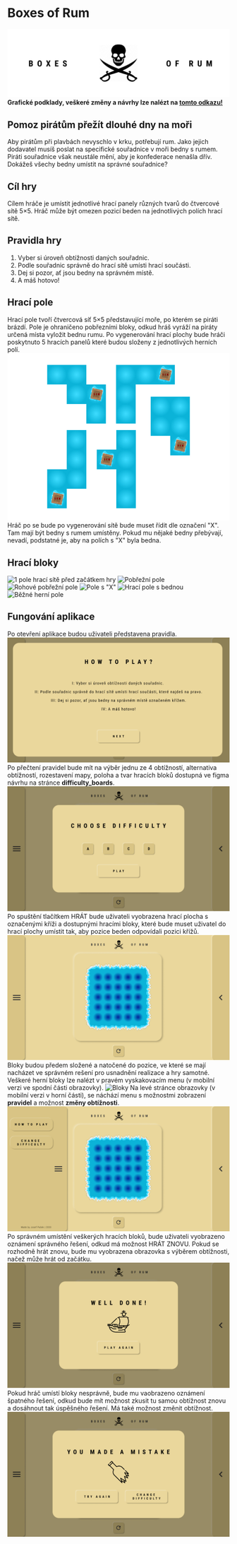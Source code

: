 # Boxes of Rum
![Úvodní obrázek](/assets/img/thumb.jpg)
**Grafické podklady, veškeré změny a návrhy lze nalézt na [tomto odkazu!](https://www.figma.com/file/SNWwj8H8iW03R6Cd8TMgK4/WEB_game_app?node-id=18%3A118)**
## Pomoz pirátům přežít dlouhé dny na moři
Aby pirátům při plavbách nevyschlo v krku, potřebují rum. Jako jejich dodavatel musíš poslat na specifické souřadnice v moři bedny s rumem. Piráti souřadnice však neustále mění, aby je konfederace nenašla dřív. Dokážeš všechy bedny umístit na správné souřadnice?
## Cíl hry
Cílem hráče je umístit jednotlivé hrací panely různých tvarů do čtvercové sítě 5×5.
Hráč může být omezen pozicí beden na jednotlivých polích hrací sítě.
## Pravidla hry
1. Vyber si úroveň obtížnosti daných souřadnic.
2. Podle souřadnic správně do hrací sítě umísti hrací součásti.
3. Dej si pozor, ať jsou bedny na správném místě.
4. A máš hotovo!
## Hrací pole
Hrací pole tvoří čtvercová síť 5×5 představující moře, po kterém se piráti brázdí.
Pole je ohraničeno pobřezními bloky, odkud hráš vyráží na piráty určená místa vyložit bednu rumu.
Po vygenerování hrací plochy bude hráči poskytnuto 5 hracích panelů které budou složeny z jednotlivých herních polí.
![Potenciální poskytnité tvary](/assets/img/p_shapes.jpg)
Hráč po se bude po vygenerování sítě bude muset řídit dle označení "X". Tam mají být bedny s rumem umístěny. Pokud mu nějaké bedny přebývají, nevadí, podstatné je, aby na polích s "X" byla bedna.
## Hrací bloky
![1 pole hrací sítě před začátkem hry](/assets/graphics/still_water.svg)
![Pobřežní pole](/assets/graphics/coast.svg)
![Rohové pobřežní pole](/assets/graphics/coast_corner.svg)
![Pole s "X"](/assets/graphics/box_place.svg)
![Hrací pole s bednou](/assets/graphics/box_water.svg)
![Běžné herní pole](/assets/graphics/top_water.svg)
## Fungování aplikace
Po otevření aplikace budou uživateli představena pravidla.
![Obrazovka pravidel](/assets/img/rules.jpg)
Po přečtení pravidel bude mít na výběr jednu ze 4 obtížností, alternativa obtížností, rozestavení mapy, poloha a tvar hracích bloků dostupná ve figma návrhu na stránce **difficulty_boards**.
![Obrazovka výběru obtížnosti](/assets/img/difficulty.jpg)
Po spuštění tlačítkem HRÁT bude uživateli vyobrazena hrací plocha s označenými kříži a dostupnými hracími bloky, které bude muset uživatel do hrací plochy umístit tak, aby pozice beden odpovídali pozici křížů.
![Herní obrazovka](/assets/img/screen.jpg)
Bloky budou předem složené a natočené do pozice, ve které se mají nacházet ve správném rešení pro usnadnění realizace a hry samotné.
Veškeré herní bloky lze nalézt v pravém vyskakovacím menu (v mobilní verzi ve spodní části obrazovky).
![Bloky](/assets/img/part_choise_screen.jpg)
Na levé stránce obrazovky (v mobilní verzi v horní části), se náchází menu s možnostmi zobrazení **pravidel** a možnost **změny obtížnosti**.
![Menu](/assets/img/main_menu_screen.jpg)
Po správném umístění veškerých hracích bloků, bude uživateli vyobrazeno oznámení správného řešení, odkud má možnost HRÁT ZNOVU. Pokud se rozhodně hrát znovu, bude mu vyobrazena obrazovka s výběrem obtížnosti, načež může hrát od začátku.
![Obrazovka výhry](/assets/img/win_screen.jpg)
Pokud hráč umístí bloky nesprávně, bude mu vaobrazeno oznámení špatného řešení, odkud bude mít možnost zkusit tu samou obtížnost znovu a dosáhnout tak úspěšného řešení. Má také možnost změnit obtížnost.
![Obrazovka prohry](/assets/img/lose_screen.jpg)